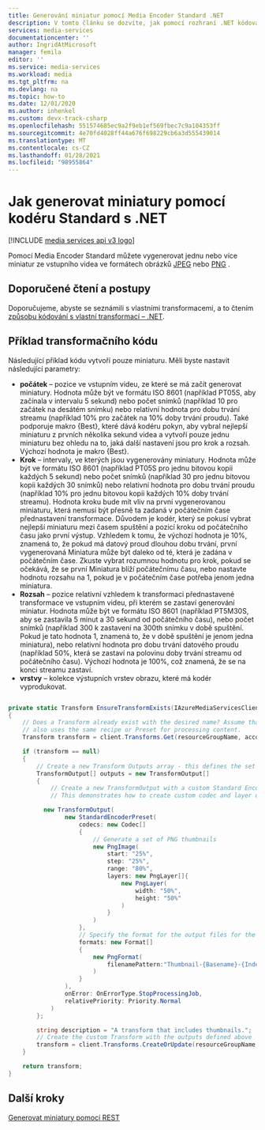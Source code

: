 ```yaml
---
title: Generování miniatur pomocí Media Encoder Standard .NET
description: V tomto článku se dozvíte, jak pomocí rozhraní .NET kódovat Asset a generovat miniatury ve stejnou dobu pomocí Media Encoder Standard.
services: media-services
documentationcenter: ''
author: IngridAtMicrosoft
manager: femila
editor: ''
ms.service: media-services
ms.workload: media
ms.tgt_pltfrm: na
ms.devlang: na
ms.topic: how-to
ms.date: 12/01/2020
ms.author: inhenkel
ms.custom: devx-track-csharp
ms.openlocfilehash: 551574685ec9a2f9eb1ef569fbec7c9a104353ff
ms.sourcegitcommit: 4e70fd4028ff44a676f698229cb6a3d555439014
ms.translationtype: MT
ms.contentlocale: cs-CZ
ms.lasthandoff: 01/28/2021
ms.locfileid: "98955864"
---
```

# <a name="how-to-generate-thumbnails-using-encoder-standard-with-net"></a>Jak generovat miniatury pomocí kodéru Standard s .NET

[!INCLUDE [media services api v3 logo](./includes/v3-hr.md)]

Pomocí Media Encoder Standard můžete vygenerovat jednu nebo více miniatur ze vstupního videa ve formátech obrázků [JPEG](https://en.wikipedia.org/wiki/JPEG) nebo [PNG](https://en.wikipedia.org/wiki/Portable_Network_Graphics) .

## <a name="recommended-reading-and-practice"></a>Doporučené čtení a postupy

Doporučujeme, abyste se seznámili s vlastními transformacemi, a to čtením [způsobu kódování s vlastní transformací – .NET](customize-encoder-presets-how-to.md).

## <a name="transform-code-example"></a>Příklad transformačního kódu

Následující příklad kódu vytvoří pouze miniaturu.  Měli byste nastavit následující parametry:

- **počátek** – pozice ve vstupním videu, ze které se má začít generovat miniatury. Hodnota může být ve formátu ISO 8601 (například PT05S, aby začínala v intervalu 5 sekund) nebo počet snímků (například 10 pro začátek na desátém snímku) nebo relativní hodnota pro dobu trvání streamu (například 10% pro začátek na 10% doby trvání proudu). Také podporuje makro {Best}, které dává kodéru pokyn, aby vybral nejlepší miniaturu z prvních několika sekund videa a vytvoří pouze jednu miniaturu bez ohledu na to, jaká další nastavení jsou pro krok a rozsah. Výchozí hodnota je makro {Best}.
- **Krok** – intervaly, ve kterých jsou vygenerovány miniatury. Hodnota může být ve formátu ISO 8601 (například PT05S pro jednu bitovou kopii každých 5 sekund) nebo počet snímků (například 30 pro jednu bitovou kopii každých 30 snímků) nebo relativní hodnota pro dobu trvání proudu (například 10% pro jednu bitovou kopii každých 10% doby trvání streamu). Hodnota kroku bude mít vliv na první vygenerovanou miniaturu, která nemusí být přesně ta zadaná v počátečním čase přednastavení transformace. Důvodem je kodér, který se pokusí vybrat nejlepší miniaturu mezi časem spuštění a pozicí kroku od počátečního času jako první výstup. Vzhledem k tomu, že výchozí hodnota je 10%, znamená to, že pokud má datový proud dlouhou dobu trvání, první vygenerovaná Miniatura může být daleko od té, která je zadána v počátečním čase. Zkuste vybrat rozumnou hodnotu pro krok, pokud se očekává, že se první Miniatura blíží počátečnímu času, nebo nastavte hodnotu rozsahu na 1, pokud je v počátečním čase potřeba jenom jedna miniatura.
- **Rozsah** – pozice relativní vzhledem k transformaci přednastavené transformace ve vstupním videu, při kterém se zastaví generování miniatur. Hodnota může být ve formátu ISO 8601 (například PT5M30S, aby se zastavila 5 minut a 30 sekund od počátečního času), nebo počet snímků (například 300 k zastavení na 300th snímku v době spuštění. Pokud je tato hodnota 1, znamená to, že v době spuštění je jenom jedna miniatura), nebo relativní hodnota pro dobu trvání datového proudu (například 50%, která se zastaví na polovinu doby trvání streamu od počátečního času). Výchozí hodnota je 100%, což znamená, že se na konci streamu zastaví.
- **vrstvy** – kolekce výstupních vrstev obrazu, které má kodér vyprodukovat.

```csharp

private static Transform EnsureTransformExists(IAzureMediaServicesClient client, string resourceGroupName, string accountName, string transformName)
{
    // Does a Transform already exist with the desired name? Assume that an existing Transform with the desired name
    // also uses the same recipe or Preset for processing content.
    Transform transform = client.Transforms.Get(resourceGroupName, accountName, transformName);

    if (transform == null)
    {
        // Create a new Transform Outputs array - this defines the set of outputs for the Transform
        TransformOutput[] outputs = new TransformOutput[]
        {
            // Create a new TransformOutput with a custom Standard Encoder Preset
            // This demonstrates how to create custom codec and layer output settings

          new TransformOutput(
                new StandardEncoderPreset(
                    codecs: new Codec[]
                    {
                        // Generate a set of PNG thumbnails
                        new PngImage(
                            start: "25%",
                            step: "25%",
                            range: "80%",
                            layers: new PngLayer[]{
                                new PngLayer(
                                    width: "50%",
                                    height: "50%"
                                )
                            }
                        )
                    },
                    // Specify the format for the output files for the thumbnails
                    formats: new Format[]
                    {
                        new PngFormat(
                            filenamePattern:"Thumbnail-{Basename}-{Index}{Extension}"
                        )
                    }
                ),
                onError: OnErrorType.StopProcessingJob,
                relativePriority: Priority.Normal
            )
        };

        string description = "A transform that includes thumbnails.";
        // Create the custom Transform with the outputs defined above
        transform = client.Transforms.CreateOrUpdate(resourceGroupName, accountName, transformName, outputs, description);
    }

    return transform;
}
```

## <a name="next-steps"></a>Další kroky
[Generovat miniatury pomocí REST](media-services-generate-thumbnails-rest.md)
